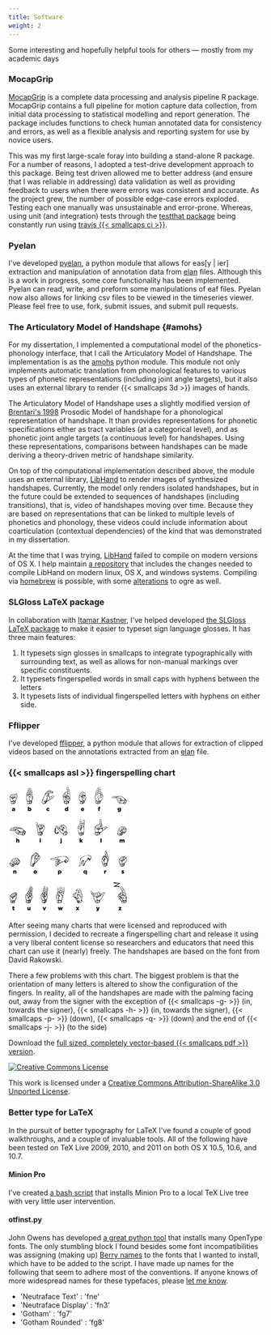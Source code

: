 ```yaml
---
title: Software
weight: 2
---
```


Some interesting and hopefully helpful tools for others — mostly from my academic days


### MocapGrip

[MocapGrip](https://github.com/jonkeane/mocapGrip) is a complete data processing and analysis pipeline R package. MocapGrip contains a full pipeline for motion capture data collection, from initial data processing to statistical modelling and report generation. The package includes functions to check human annotated data for consistency and errors, as well as a flexible analysis and reporting system for use by novice users.

This was my first large-scale foray into building a stand-alone R package. For a number of reasons, I adopted a test-drive development approach to this package. Being test driven allowed me to better address (and ensure that I was reliable in addressing) data validation as well as providing feedback to users when there were errors was consistent and accurate. As the project grew, the number of possible edge-case errors exploded. Testing each one manually was unsustainable and error-prone. Whereas, using unit (and integration) tests through the [testthat package](https://github.com/hadley/testthat) being constantly run using [travis {{< smallcaps ci >}}](https://travis-ci.com).

### Pyelan

I've developed [pyelan](https://github.com/jonkeane/pyelan), a python module that allows for eas[y | ier] extraction and manipulation of annotation data from [elan](http://www.lat-mpi.eu/tools/elan/) files. Although this is a work in progress, some core functionality has been implemented. Pyelan can read, write, and preform some manipulations of eaf files. Pyelan now also allows for linking csv files to be viewed in the timeseries viewer. Please feel free to use, fork, submit issues, and submit pull requests.

### The Articulatory Model of Handshape {#amohs}

For my dissertation, I implemented a computational model of the phonetics-phonology interface, that I call the Articulatory Model of Handshape. The implementation is as the [amohs](https://github.com/jonkeane/amohs) python module. This module not only implements automatic translation from phonological features to various types of phonetic representations (including joint angle targets), but it also uses an external library to render {{< smallcaps 3d >}} images of hands.

The Articulatory Model of Handshape uses a slightly modified version of <a class="cite" href="https://scholar.google.com/scholar?q=%22A+Prosodic+Model+of+Sign+Language+Phonology%22" title="D. Brentari. A Prosodic Model of Sign Language Phonology. The MIT Press, 1998.">Brentari's 1998</a> Prosodic Model of handshape for a phonological representation of handshape. It than provides representations for phonetic specifications either as tract variables (at a categorical level), and as phonetic joint angle targets (a continuous level) for handshapes. Using these representations, comparisons between handshapes can be made deriving a theory-driven metric of handshape similarity.

On top of the computational implementation described above, the module uses an external library, [LibHand](http://www.libhand.org/) to render images of synthesized handshapes. Currently, the model only renders isolated handshapes, but in the future could be extended to sequences of handshapes (including transitions), that is, video of handshapes moving over time. Because they are based on representations that can be linked to multiple levels of phonetics and phonology, these videos could include information about coarticulation (contextual dependencies) of the kind that was demonstrated in my dissertation.

At the time that I was trying, [LibHand](http://www.libhand.org/) failed to compile on modern versions of OS X. I help maintain [a repository](https://github.com/libhand/libhand) that includes the changes needed to compile LibHand on modern linux, OS X, and windows systems. Compiling via [homebrew](http://brew.sh/) is possible, with some [alterations](https://github.com/jonkeane/homebrew-libhand) to ogre as well.

### SLGloss LaTeX package

In collaboration with [Itamar Kastner](https://files.nyu.edu/ik747/public/), I've helped developed [the SLGloss LaTeX package](https://github.com/itamarkast/slgloss) to make it easier to typeset sign language glosses. It has three main features:
<ol>
  <li> It typesets sign glosses in smallcaps to integrate typographically with surrounding text, as well as allows for non-manual markings over specific constituents.</li>
  <li> It typesets fingerspelled words in small caps with hyphens between the letters</li>
  <li>It typesets lists of individual fingerspelled letters with hyphens on either side.</li>
  </ol>

### Fflipper

I've developed [fflipper](https://github.com/jonkeane/fflipper), a python module that allows for extraction of clipped videos based on the annotations extracted from an [elan](http://www.lat-mpi.eu/tools/elan/) file.

### {{< smallcaps asl >}} fingerspelling chart

<img src="images/Asl_alphabet_gallaudet.jpg" alt="Chart of ASL fingerspelling handshapes" />

After seeing many charts that were licensed and reproduced with permission, I decided to recreate a fingerspelling chart and release it using a very liberal content license so researchers and educators that need this chart can use it (nearly) freely. The handshapes are based on the font from David Rakowski.

There a few problems with this chart. The biggest problem is that the orientation of many letters is altered to show the configuration of the fingers. In reality, all of the handshapes are made with the palming facing out, away from the signer with the exception of {{< smallcaps -g- >}} (in, towards the signer), {{< smallcaps -h- >}} (in, towards the signer), {{< smallcaps -p- >}} (down), {{< smallcaps -q- >}} (down) and the end of {{< smallcaps -j- >}} (to the side)

Download the [full sized, completely vector-based {{< smallcaps pdf >}} version](Asl_alphabet_gallaudet.pdf).

<a rel="license" href="https://creativecommons.org/licenses/by-sa/3.0/"><img alt="Creative Commons License" style="border-width:0" src="https://i.creativecommons.org/l/by-sa/3.0/88x31.png" /></a><p>This work is licensed under a <a rel="license" href="https://creativecommons.org/licenses/by-sa/3.0/">Creative Commons Attribution-ShareAlike 3.0 Unported License</a>.


### Better type for LaTeX

In the pursuit of better typography for LaTeX I've found a couple of good walkthroughs, and a couple of invaluable tools. All of the following have been tested on TeX Live 2009, 2010, and 2011 on both OS X 10.5, 10.6, and 10.7. 

#### Minion Pro
I've created [a bash script](https://github.com/jonkeane/MinionProforLaTeX) that installs Minion Pro to a local TeX Live tree with very little user intervention.

#### otfinst.py

John Owens has developed [a great python tool](http://www.ece.ucdavis.edu/~jowens/code/otfinst/) that installs many OpenType fonts. The only stumbling block I found besides some font incompatibilities was assigning (making up) [Berry names](http://www.tex.ac.uk/tex-archive/info/fontname/fontname.pdf) to the fonts that I wanted to install, which have to be added to the script. I have made up names for the following that seem to adhere most of the conventions. If anyone knows of more widespread names for these typefaces, please [let me know](mailto:jonkeane@uchicago.edu).

<ul>
  <li>'Neutraface Text' : 'fne'</li>
  <li>'Neutraface Display' : 'fn3'</li>
  <li>'Gotham' : 'fg7'</li>
  <li>'Gotham Rounded' : 'fg8'</li>
</ul>